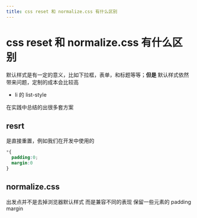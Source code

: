 ```yaml
---
title: css reset 和 normalize.css 有什么区别
---
```


# css reset 和 normalize.css 有什么区别

默认样式是有一定的意义，比如下拉框，表单，和标题等等；**但是** 默认样式依然带来问题，定制的成本会比较高 

 - li 的 list-style

在实践中总结的出很多套方案

## resrt
是直接重置，例如我们在开发中使用的 

```css
*{
  padding:0;
  margin:0
}
```
##  normalize.css 
出发点并不是去掉浏览器默认样式 而是兼容不同的表现 保留一些元素的 padding margin